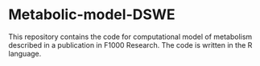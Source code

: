 # Metabolic-model-DSWE
This repository contains the code for computational model of metabolism described in a publication in F1000 Research.
The code is written in the R language.
